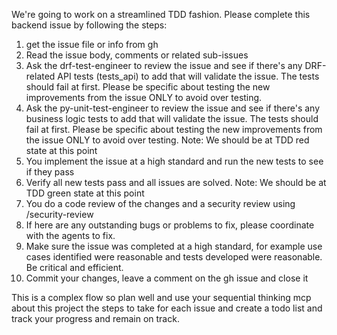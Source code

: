 We're going to work on a streamlined TDD fashion. Please complete this backend issue by following the steps:

1) get the issue file or info from gh
2) Read the issue body, comments or related sub-issues
3) Ask the drf-test-engineer to review the issue and see if there's any DRF-related API tests (tests_api) to add that will validate the issue. The tests should fail at first. Please be specific about testing the new improvements from the issue ONLY to avoid over testing.
4) Ask the py-unit-test-engineer to review the issue and see if there's any business logic tests to add that will validate the issue. The tests should fail at first. Please be specific about testing the new improvements from the issue ONLY to avoid over testing.
Note: We should be at TDD red state at this point
5) You implement the issue at a high standard and run the new tests to see if they pass
6) Verify all new tests pass and all issues are solved. Note: We should be at TDD green state at this point
7) You do a code review of the changes and a security review using /security-review
8) If here are any outstanding bugs or problems to fix, please coordinate with the agents to fix.
9) Make sure the issue was completed at a high standard, for example use cases identified were reasonable and tests developed were reasonable. Be critical and efficient.
10) Commit your changes,  leave a comment on the gh issue and close it 

This is a  complex flow so plan well and use your sequential thinking mcp about this project the steps to take for each issue and create a todo list and track your progress and remain on track.
